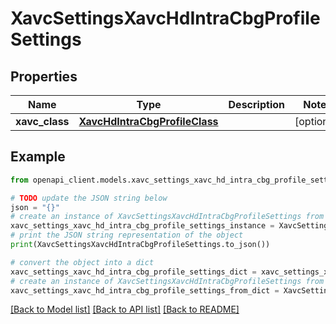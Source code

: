 # XavcSettingsXavcHdIntraCbgProfileSettings


## Properties

Name | Type | Description | Notes
------------ | ------------- | ------------- | -------------
**xavc_class** | [**XavcHdIntraCbgProfileClass**](XavcHdIntraCbgProfileClass.md) |  | [optional] 

## Example

```python
from openapi_client.models.xavc_settings_xavc_hd_intra_cbg_profile_settings import XavcSettingsXavcHdIntraCbgProfileSettings

# TODO update the JSON string below
json = "{}"
# create an instance of XavcSettingsXavcHdIntraCbgProfileSettings from a JSON string
xavc_settings_xavc_hd_intra_cbg_profile_settings_instance = XavcSettingsXavcHdIntraCbgProfileSettings.from_json(json)
# print the JSON string representation of the object
print(XavcSettingsXavcHdIntraCbgProfileSettings.to_json())

# convert the object into a dict
xavc_settings_xavc_hd_intra_cbg_profile_settings_dict = xavc_settings_xavc_hd_intra_cbg_profile_settings_instance.to_dict()
# create an instance of XavcSettingsXavcHdIntraCbgProfileSettings from a dict
xavc_settings_xavc_hd_intra_cbg_profile_settings_from_dict = XavcSettingsXavcHdIntraCbgProfileSettings.from_dict(xavc_settings_xavc_hd_intra_cbg_profile_settings_dict)
```
[[Back to Model list]](../README.md#documentation-for-models) [[Back to API list]](../README.md#documentation-for-api-endpoints) [[Back to README]](../README.md)


